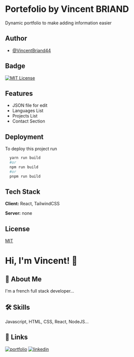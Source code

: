 # Portefolio by Vincent BRIAND

Dynamic portfolio to make adding information easier

## Author

- [@VincentBriand44](https://www.github.com/VincentBriand44)

## Badge

[![MIT License](https://img.shields.io/badge/License-MIT-green.svg)](https://choosealicense.com/licenses/mit/)

## Features

- JSON file for edit
- Languages List
- Projects List
- Contact Section

## Deployment

To deploy this project run

```bash
  yarn run build
  #or
  npm run build
  #or
  pnpm run build
```

## Tech Stack

**Client:** React, TailwindCSS

**Server:** none

## License

[MIT](https://choosealicense.com/licenses/mit/)

# Hi, I'm Vincent! 👋

## 🚀 About Me

I'm a french full stack developer...

## 🛠 Skills

Javascript, HTML, CSS, React, NodeJS...

## 🔗 Links

[![portfolio](https://img.shields.io/badge/my_portfolio-000?style=for-the-badge&logo=ko-fi&logoColor=white)](https://vincentbriand44.github.com)
[![linkedin](https://img.shields.io/badge/linkedin-0A66C2?style=for-the-badge&logo=linkedin&logoColor=white)](https://www.linkedin.com/in/vincent-briand44)
